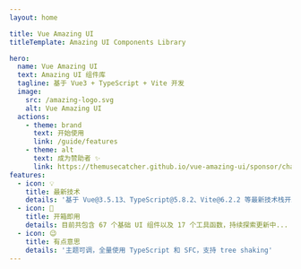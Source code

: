 ```yaml
---
layout: home

title: Vue Amazing UI
titleTemplate: Amazing UI Components Library

hero:
  name: Vue Amazing UI
  text: Amazing UI 组件库
  tagline: 基于 Vue3 + TypeScript + Vite 开发
  image:
    src: /amazing-logo.svg
    alt: Vue Amazing UI
  actions:
    - theme: brand
      text: 开始使用
      link: /guide/features
    - theme: alt
      text: 成为赞助者 ✨
      link: https://themusecatcher.github.io/vue-amazing-ui/sponsor/charge.html
features:
  - icon: 💡
    title: 最新技术
    details: '基于 Vue@3.5.13、TypeScript@5.8.2、Vite@6.2.2 等最新技术栈开发'
  - icon: 🚀
    title: 开箱即用
    details: 目前共包含 67 个基础 UI 组件以及 17 个工具函数，持续探索更新中...
  - icon: 😉
    title: 有点意思
    details: '主题可调，全量使用 TypeScript 和 SFC，支持 tree shaking'
---
```


<GlobalElement hide-sponsor />

<script setup lang="ts">
import { onMounted } from 'vue'
import { fetchVersion, setLabel } from './.vitepress/utils/fetchVersion'
import pkg from '../package.json'

const dependencies = pkg.dependencies
const devDependencies = pkg.devDependencies
function getVersion (target: string): string {
  for (let name of Object.keys(dependencies)) {
    if (name === target) {
      return dependencies[name].replace('^', '')
    }
  }
  for (let name of Object.keys(devDependencies)) {
    if (name === target) {
      return devDependencies[name].replace('^', '')
    }
  }
  return ''
}
function fetchDesc () {
  const featureDetails: any = document.querySelector('div.VPFeatures.VPHomeFeatures > div.container > div.items :first-child > div.VPLink.no-icon.VPFeature .box > p.details')
  const developDesc = `基于 Vue@${getVersion('vue')}、TypeScript@${getVersion('typescript')}、Vite@${getVersion('vite')} 等最新技术栈开发`
  featureDetails.textContent = developDesc
}
onMounted(() => {
  setLabel(pkg.version)
  // fetchVersion()
  fetchDesc()
})
</script>
